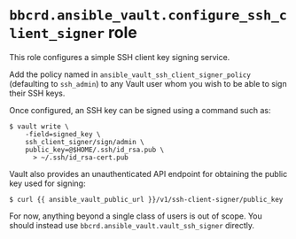 `bbcrd.ansible_vault.configure_ssh_client_signer` role
======================================================

This role configures a simple SSH client key signing service.

Add the policy named in `ansible_vault_ssh_client_signer_policy` (defaulting to
`ssh_admin`) to any Vault user whom you wish to be able to sign their SSH keys.

Once configured, an SSH key can be signed using a command such as:

    $ vault write \
        -field=signed_key \
        ssh_client_signer/sign/admin \
        public_key=@$HOME/.ssh/id_rsa.pub \
          > ~/.ssh/id_rsa-cert.pub

Vault also provides an unauthenticated API endpoint for obtaining the public
key used for signing:

    $ curl {{ ansible_vault_public_url }}/v1/ssh-client-signer/public_key

For now, anything beyond a single class of users is out of scope. You should
instead use `bbcrd.ansible_vault.vault_ssh_signer` directly.
